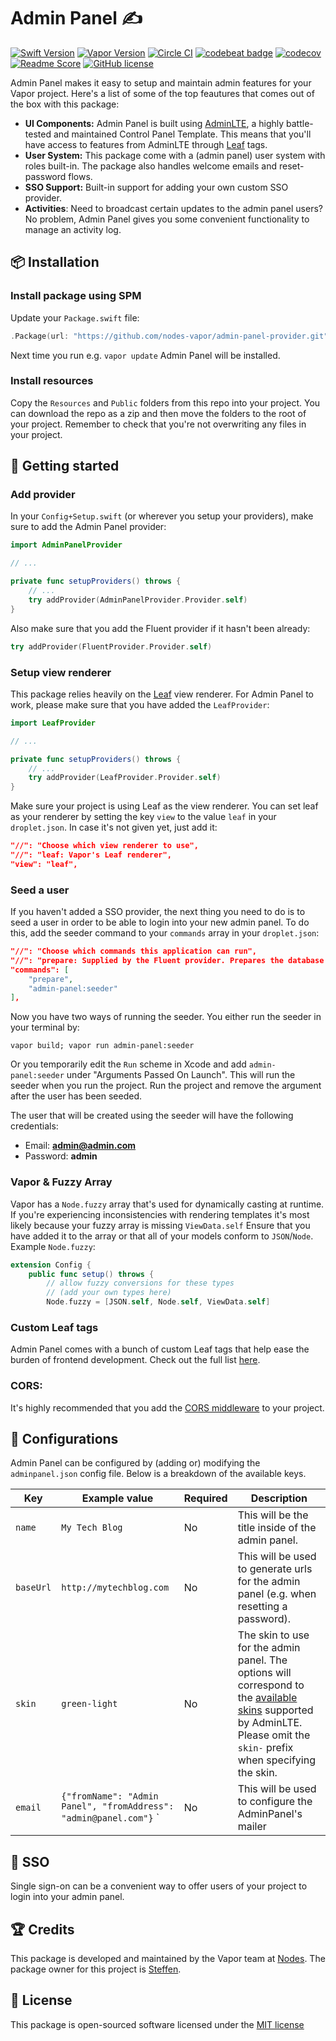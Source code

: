 # Admin Panel ✍️
[![Swift Version](https://img.shields.io/badge/Swift-3-brightgreen.svg)](http://swift.org)
[![Vapor Version](https://img.shields.io/badge/Vapor-2-F6CBCA.svg)](http://vapor.codes)
[![Circle CI](https://circleci.com/gh/nodes-vapor/admin-panel-provider/tree/master.svg?style=shield)](https://circleci.com/gh/nodes-vapor/admin-panel-provider)
[![codebeat badge](https://codebeat.co/badges/2aa06de9-5bb5-4c2e-ad1a-ef6e08273184)](https://codebeat.co/projects/github-com-nodes-vapor-admin-panel-provider-master)
[![codecov](https://codecov.io/gh/nodes-vapor/admin-panel-provider/branch/master/graph/badge.svg)](https://codecov.io/gh/nodes-vapor/admin-panel-provider)
[![Readme Score](http://readme-score-api.herokuapp.com/score.svg?url=https://github.com/nodes-vapor/admin-panel-provider)](http://clayallsopp.github.io/readme-score?url=https://github.com/nodes-vapor/admin-panel-provider)
[![GitHub license](https://img.shields.io/badge/license-MIT-blue.svg)](https://raw.githubusercontent.com/nodes-vapor/admin-panel-provider/master/LICENSE)

Admin Panel makes it easy to setup and maintain admin features for your Vapor project. Here's a list of some of the top feautures that comes out of the box with this package:

- **UI Components:** Admin Panel is built using [AdminLTE](https://adminlte.io/), a highly battle-tested and maintained Control Panel Template. This means that you'll have access to features from AdminLTE through [Leaf](https://docs.vapor.codes/2.0/leaf/leaf/#leaf) tags.
- **User System:** This package come with a (admin panel) user system with roles built-in. The package also handles welcome emails and reset-password flows.
- **SSO Support:** Built-in support for adding your own custom SSO provider.
- **Activities**: Need to broadcast certain updates to the admin panel users? No problem, Admin Panel gives you some convenient functionality to manage an activity log.

## 📦 Installation

### Install package using SPM

Update your `Package.swift` file:

```swift
.Package(url: "https://github.com/nodes-vapor/admin-panel-provider.git", majorVersion: 0, minor: 4)
```

Next time you run e.g. `vapor update` Admin Panel will be installed.

### Install resources

Copy the `Resources` and `Public` folders from this repo into your project. You can download the repo as a zip and then move the folders to the root of your project. Remember to check that you're not overwriting any files in your project.


## 🚀 Getting started

### Add provider

In your `Config+Setup.swift` (or wherever you setup your providers), make sure to add the Admin Panel provider:

```swift
import AdminPanelProvider

// ...

private func setupProviders() throws {
    // ...
    try addProvider(AdminPanelProvider.Provider.self)
}
```

Also make sure that you add the Fluent provider if it hasn't been already:

```swift
try addProvider(FluentProvider.Provider.self)
```

### Setup view renderer

This package relies heavily on the [Leaf](https://docs.vapor.codes/2.0/leaf/package/) view renderer. For Admin Panel to work, please make sure that you have added the `LeafProvider`:

```swift
import LeafProvider

// ...

private func setupProviders() throws {
    // ...
    try addProvider(LeafProvider.Provider.self)
}
```

Make sure your project is using Leaf as the view renderer. You can set leaf as your renderer by setting the key `view` to the value `leaf` in your `droplet.json`. In case it's not given yet, just add it:

```json
"//": "Choose which view renderer to use",
"//": "leaf: Vapor's Leaf renderer",
"view": "leaf",
```

### Seed a user

If you haven't added a SSO provider, the next thing you need to do is to seed a user in order to be able to login into your new admin panel. To do this, add the seeder command to your `commands` array in your `droplet.json`:

```json
"//": "Choose which commands this application can run",
"//": "prepare: Supplied by the Fluent provider. Prepares the database (configure in fluent.json)",
"commands": [
    "prepare",
    "admin-panel:seeder"
],
```
Now you have two ways of running the seeder. You either run the seeder in your terminal by:

```
vapor build; vapor run admin-panel:seeder
```

Or you temporarily edit the `Run` scheme in Xcode and add `admin-panel:seeder` under "Arguments Passed On Launch". This will run the seeder when you run the project. Run the project and remove the argument after the user has been seeded.

The user that will be created using the seeder will have the following credentials:

- Email: **admin@admin.com**
- Password: **admin**

### Vapor & Fuzzy Array
Vapor has a `Node.fuzzy` array that's used for dynamically casting at runtime. If you're experiencing inconsistencies with rendering templates it's most likely because your fuzzy array is missing `ViewData.self` Ensure that you have added it to the array or that all of your models conform to `JSON`/`Node`.
Example `Node.fuzzy`:
```swift
extension Config {
    public func setup() throws {
        // allow fuzzy conversions for these types
        // (add your own types here)
        Node.fuzzy = [JSON.self, Node.self, ViewData.self]
```

### Custom Leaf tags
Admin Panel comes with a bunch of custom Leaf tags that help ease the burden of frontend development. Check out the full list [here](https://github.com/nodes-vapor/admin-panel-provider/wiki/Leaf-Tags).

### CORS:
It's highly recommended that you add the [CORS middleware](https://docs.vapor.codes/2.0/http/cors/) to your project.

## 🔧 Configurations

Admin Panel can be configured by (adding or) modifying the `adminpanel.json` config file. Below is a breakdown of the available keys.

| Key                | Example value                                                                          | Required | Description                                                                                                                                                                                                                                   |
| -------------------| ---------------------------------------------------------------------------------------| -------- | ----------------------------------------------------------------------------------------------------------------------------------------------------------------------------------------------------------------------------------------------|
| `name`             | `My Tech Blog`                                                                         | No       | This will be the title inside of the admin panel.                                                                                                                                                                                             |
| `baseUrl`          | `http://mytechblog.com`                                                                | No       | This will be used to generate urls for the admin panel (e.g. when resetting a password).                                                                                                                                                      |
| `skin`             | `green-light`                                                                          | No       | The skin to use for the admin panel. The options will correspond to the [available skins](https://adminlte.io/themes/AdminLTE/documentation/index.html#layout) supported by AdminLTE. Please omit the `skin-` prefix when specifying the skin.|
| `email`            | `{"fromName": "Admin Panel", "fromAddress": "admin@panel.com"}`                       `| No       | This will be used to configure the AdminPanel's mailer                                                                                                                                                                                        |


## 🔐 SSO

Single sign-on can be a convenient way to offer users of your project to login into your admin panel. 


## 🏆 Credits

This package is developed and maintained by the Vapor team at [Nodes](https://www.nodesagency.com).
The package owner for this project is [Steffen](https://github.com/steffendsommer).


## 📄 License

This package is open-sourced software licensed under the [MIT license](http://opensource.org/licenses/MIT)
